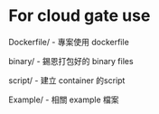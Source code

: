 # For cloud gate use

Dockerfile/ - 專案使用 dockerfile

binary/     - 錫恩打包好的 binary files

script/     - 建立 container 的script

Example/    - 相關 example 檔案
